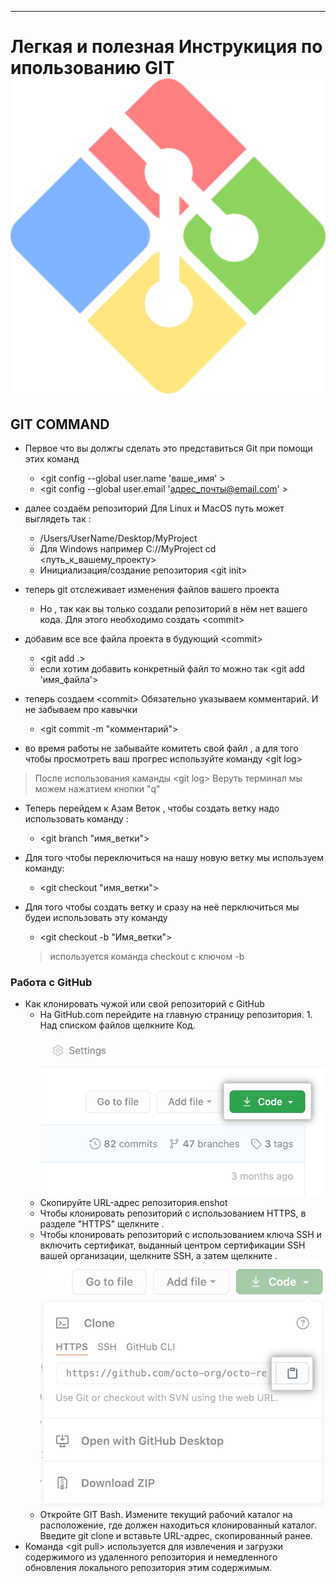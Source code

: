 ***

# Легкая и полезная Инструкиция по ипользованию GIT ![LOGO](./logo_git.png)
 
## GIT COMMAND

-  Первое что вы должгы сделать это    представиться Git при помощи этих    команд 
   - \<git config --global user.name 'ваше_имя' \> 
   - \<git config --global user.email 'адрес_почты@email.com' \>     

- далее  создаём репозиторий 
Для Linux и MacOS путь может выглядеть так :
  - /Users/UserName/Desktop/MyProject 
  - Для Windows например С://MyProject
 cd <путь_к_вашему_проекту>    
  - Инициализация/создание репозитория
\<git init\>
- теперь  git отслеживает изменения файлов вашего проекта

  - Но , так как вы  только создали репозиторий в нём нет вашего кода. 
  Для этого необходимо создать \<commit\>

- добавим все все файла проекта в будующий \<commit\>
    - \<git add .\>
    - если хотим добавить конкретный файл то можно так 
    \<git add 'имя_файла'\>
- теперь создаем \<commit\> Обязательно указываем комментарий.
И не забываем про кавычки 
  - \<git commit -m "комментарий"\>

-  во время работы не забывайте комитеть свой файл , а для того чтобы просмотреть ваш прогрес используйте команду \<git log\>
 
> После использования каманды  \<git log\>  Веруть терминал мы можем нажатием кнопки "q"

- Теперь перейдем к Азам Веток , чтобы создать ветку надо использовать команду :
   
   - \<git branch "имя_ветки"\>

- Для того чтобы переключиться на нашу новую ветку мы используем команду:
 
  - \<git checkout "имя_ветки"\>

- Для того чтобы создать ветку и сразу на неё перключиться мы будеи использовать эту команду 

  - \<git checkout -b "Имя_ветки"\>
  >используется команда checkout с ключом -b
    
### Работа с GitHub 
- Как клонировать чужой или свой репозиторий с GitHub
  - На GitHub.com перейдите на главную страницу репозитория. 1. Над списком файлов щелкните  Код. ![скриншот](code-button.png)
  - Скопируйте URL-адрес репозитория.enshot
  - Чтобы клонировать репозиторий с использованием HTTPS, в разделе "HTTPS" щелкните .
  - Чтобы клонировать репозиторий с использованием ключа SSH и включить сертификат, выданный центром сертификации SSH вашей организации, щелкните SSH, а затем щелкните . ![скриншот](https-url-clone-cli.png) 
  -  Откройте GIT Bash. Измените текущий рабочий каталог на расположение, где должен находиться клонированный каталог. Введите git clone и вставьте URL-адрес, скопированный ранее.
- Команда \<git pull\> используется для извлечения и загрузки содержимого из удаленного репозитория и немедленного обновления локального репозитория этим содержимым.